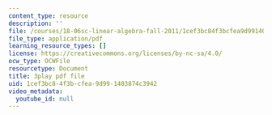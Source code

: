 ```yaml
---
content_type: resource
description: ''
file: /courses/18-06sc-linear-algebra-fall-2011/1cef3bc84f3bcfea9d991403874c3942_FzncDO1eSNI.pdf
file_type: application/pdf
learning_resource_types: []
license: https://creativecommons.org/licenses/by-nc-sa/4.0/
ocw_type: OCWFile
resourcetype: Document
title: 3play pdf file
uid: 1cef3bc8-4f3b-cfea-9d99-1403874c3942
video_metadata:
  youtube_id: null
---
```

